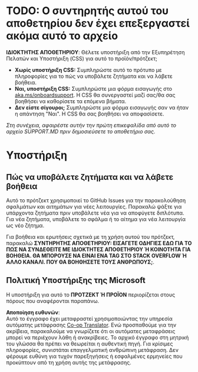 <!--
CO_OP_TRANSLATOR_METADATA:
{
  "original_hash": "b7244261ee19497082edf33bcce64717",
  "translation_date": "2025-05-17T05:48:37+00:00",
  "source_file": "SUPPORT.md",
  "language_code": "el"
}
-->
# TODO: Ο συντηρητής αυτού του αποθετηρίου δεν έχει επεξεργαστεί ακόμα αυτό το αρχείο

**ΙΔΙΟΚΤΗΤΗΣ ΑΠΟΘΕΤΗΡΙΟΥ**: Θέλετε υποστήριξη από την Εξυπηρέτηση Πελατών και Υποστήριξη (CSS) για αυτό το προϊόν/πρότζεκτ;

- **Χωρίς υποστήριξη CSS:** Συμπληρώστε αυτό το πρότυπο με πληροφορίες για το πώς να υποβάλετε ζητήματα και να λάβετε βοήθεια.
- **Ναι, υποστήριξη CSS:** Συμπληρώστε μια φόρμα εισαγωγής στο [aka.ms/onboardsupport](https://aka.ms/onboardsupport). Η CSS θα συνεργαστεί μαζί σας/θα σας βοηθήσει να καθορίσετε τα επόμενα βήματα.
- **Δεν είστε σίγουροι;** Συμπληρώστε μια φόρμα εισαγωγής σαν να ήταν η απάντηση "Ναι". Η CSS θα σας βοηθήσει να αποφασίσετε.

*Στη συνέχεια, αφαιρέστε αυτήν την πρώτη επικεφαλίδα από αυτό το αρχείο SUPPORT.MD πριν δημοσιεύσετε το αποθετήριο σας.*

# Υποστήριξη

## Πώς να υποβάλετε ζητήματα και να λάβετε βοήθεια

Αυτό το πρότζεκτ χρησιμοποιεί το GitHub Issues για την παρακολούθηση σφαλμάτων και αιτημάτων για νέες λειτουργίες. Παρακαλώ ψάξτε για υπάρχοντα ζητήματα πριν υποβάλετε νέα για να αποφύγετε διπλότυπα. Για νέα ζητήματα, υποβάλετε το σφάλμα ή το αίτημα για νέα λειτουργία ως νέο ζήτημα.

Για βοήθεια και ερωτήσεις σχετικά με τη χρήση αυτού του πρότζεκτ, παρακαλώ **ΣΥΝΤΗΡΗΤΗΣ ΑΠΟΘΕΤΗΡΙΟΥ: ΕΙΣΑΓΕΤΕ ΟΔΗΓΙΕΣ ΕΔΩ ΓΙΑ ΤΟ ΠΩΣ ΝΑ ΣΥΝΔΕΘΕΙΤΕ ΜΕ ΙΔΙΟΚΤΗΤΕΣ ΑΠΟΘΕΤΗΡΙΟΥ Ή ΚΟΙΝΟΤΗΤΑ ΓΙΑ ΒΟΗΘΕΙΑ. ΘΑ ΜΠΟΡΟΥΣΕ ΝΑ ΕΙΝΑΙ ΕΝΑ TAG ΣΤΟ STACK OVERFLOW Ή ΑΛΛΟ ΚΑΝΑΛΙ. ΠΟΥ ΘΑ ΒΟΗΘΗΣΕΤΕ ΤΟΥΣ ΑΝΘΡΩΠΟΥΣ;**.

## Πολιτική Υποστήριξης της Microsoft

Η υποστήριξη για αυτό το **ΠΡΟΤΖΕΚΤ Ή ΠΡΟΪΟΝ** περιορίζεται στους πόρους που αναφέρονται παραπάνω.

**Αποποίηση ευθυνών**:  
Αυτό το έγγραφο έχει μεταφραστεί χρησιμοποιώντας την υπηρεσία αυτόματης μετάφρασης [Co-op Translator](https://github.com/Azure/co-op-translator). Ενώ προσπαθούμε για την ακρίβεια, παρακαλούμε να γνωρίζετε ότι οι αυτόματες μεταφράσεις μπορεί να περιέχουν λάθη ή ανακρίβειες. Το αρχικό έγγραφο στη μητρική του γλώσσα θα πρέπει να θεωρείται η αυθεντική πηγή. Για κρίσιμες πληροφορίες, συνιστάται επαγγελματική ανθρώπινη μετάφραση. Δεν φέρουμε ευθύνη για τυχόν παρεξηγήσεις ή εσφαλμένες ερμηνείες που προκύπτουν από τη χρήση αυτής της μετάφρασης.